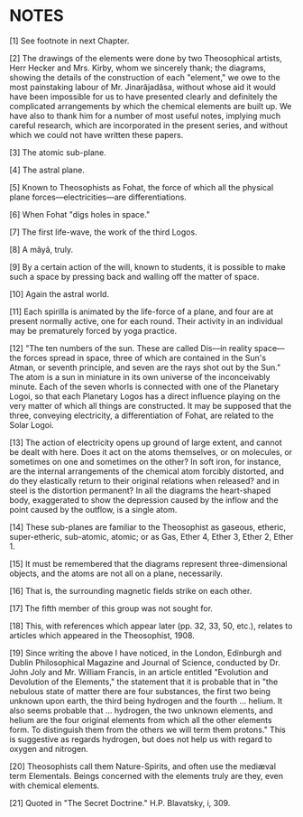 # NOTES

[1] See footnote in next Chapter.

[2] The drawings of the elements were done by two Theosophical artists, Herr Hecker and Mrs. Kirby, whom we sincerely thank; the diagrams, showing the details of the construction of each "element," we owe to the most painstaking labour of Mr. Jinarâjadâsa, without whose aid it would have been impossible for us to have presented clearly and definitely the complicated arrangements by which the chemical elements are built up. We have also to thank him for a number of most useful notes, implying much careful research, which are incorporated in the present series, and without which we could not have written these papers.

[3] The atomic sub-plane.

[4] The astral plane.

[5] Known to Theosophists as Fohat, the force of which all the physical plane forces—electricities—are differentiations.

[6] When Fohat "digs holes in space."

[7] The first life-wave, the work of the third Logos.

[8] A mâyâ, truly.

[9] By a certain action of the will, known to students, it is possible to make such a space by pressing back and walling off the matter of space.

[10] Again the astral world.

[11] Each spirilla is animated by the life-force of a plane, and four are at present normally active, one for each round. Their activity in an individual may be prematurely forced by yoga practice.

[12] "The ten numbers of the sun. These are called Dis—in reality space—the forces spread in space, three of which are contained in the Sun's Atman, or seventh principle, and seven are the rays shot out by the Sun." The atom is a sun in miniature in its own universe of the inconceivably minute. Each of the seven whorls is connected with one of the Planetary Logoi, so that each Planetary Logos has a direct influence playing on the very matter of which all things are constructed. It may be supposed that the three, conveying electricity, a differentiation of Fohat, are related to the Solar Logoi.

[13] The action of electricity opens up ground of large extent, and cannot be dealt with here. Does it act on the atoms themselves, or on molecules, or sometimes on one and sometimes on the other? In soft iron, for instance, are the internal arrangements of the chemical atom forcibly distorted, and do they elastically return to their original relations when released? and in steel is the distortion permanent? In all the diagrams the heart-shaped body, exaggerated to show the depression caused by the inflow and the point caused by the outflow, is a single atom.

[14] These sub-planes are familiar to the Theosophist as gaseous, etheric, super-etheric, sub-atomic, atomic; or as Gas, Ether 4, Ether 3, Ether 2, Ether 1.

[15] It must be remembered that the diagrams represent three-dimensional objects, and the atoms are not all on a plane, necessarily.

[16] That is, the surrounding magnetic fields strike on each other.

[17] The fifth member of this group was not sought for.

[18] This, with references which appear later (pp. 32, 33, 50, etc.), relates to articles which appeared in the Theosophist, 1908.

[19] Since writing the above I have noticed, in the London, Edinburgh and Dublin Philosophical Magazine and Journal of Science, conducted by Dr. John Joly and Mr. William Francis, in an article entitled "Evolution and Devolution of the Elements," the statement that it is probable that in "the nebulous state of matter there are four substances, the first two being unknown upon earth, the third being hydrogen and the fourth ... helium. It also seems probable that ... hydrogen, the two unknown elements, and helium are the four original elements from which all the other elements form. To distinguish them from the others we will term them protons." This is suggestive as regards hydrogen, but does not help us with regard to oxygen and nitrogen.

[20] Theosophists call them Nature-Spirits, and often use the mediæval term Elementals. Beings concerned with the elements truly are they, even with chemical elements.

[21] Quoted in "The Secret Doctrine." H.P. Blavatsky, i, 309.
